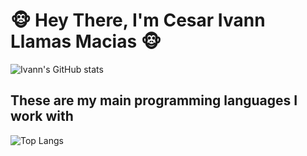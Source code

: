 # :monkey_face: Hey There, I'm Cesar Ivann Llamas Macias :monkey_face:

![Ivann's GitHub stats](https://github-readme-stats.vercel.app/api?username=Monneky&show_icons=true&theme=dracula&count_private=true)
## These are my main programming languages I work with

![Top Langs](https://github-readme-stats.vercel.app/api/top-langs/?username=Monneky&langs_count=8&show_icons=true)